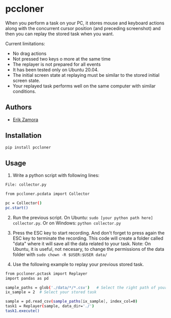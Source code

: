 # pccloner
 When you perform a task on your PC, it stores mouse and keyboard actions along with the concurrent cursor position (and preceding screenshot) and then you can replay the stored task when you want. 

 Current limitations: 
 * No drag actions 
 * Not pressed two keys o more at the same time
 * The replayer is not prepared for all events
 * It has been tested only on Ubuntu 20.04.
 * The initial screen state at replaying must be similar to the stored initial screen state. 
 * Your replayed task performs well on the same computer with similar conditions.  

## Authors
- [Erik Zamora](https://www.ezamorag.com)
## Installation
```bash
pip install pccloner
```
## Usage
1. Write a python script with following lines:
```bash
File: collector.py

from pccloner.pcdata import Collector

pc = Collector()
pc.start()
```
2. Run the previous script. On Ubuntu: ```sudo [your python path here] collector.py```. Or on Windows: ```python collector.py```
3. Press the ESC key to start recording. And don't forget to press again the ESC key to terminate the recording. This code will create a folder called "data" where it will save all the data related to your task. Note: On Ubuntu, it is useful, not necesary, to change the permissions of the data folder with ```sudo chown -R $USER:$USER data/```

4. Use the following example to replay your previous stored task. 
```bash
from pccloner.pctask import Replayer
import pandas as pd

sample_paths = glob('./data/*/*.csv')   # Select the right path of your stored tasks
ix_sample = 2  # Select your stored task 

sample = pd.read_csv(sample_paths[ix_sample], index_col=0)
task1 = Replayer(sample, data_dir='./')
task1.execute()
```